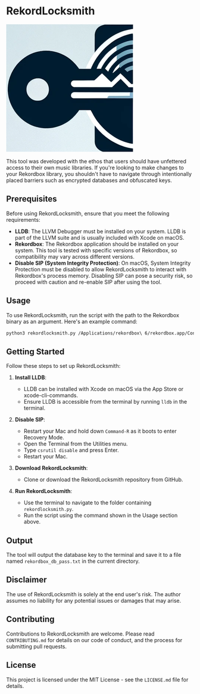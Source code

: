 
# RekordLocksmith
![Logo](images/logo.png)

This tool was developed with the ethos that users should have unfettered access to their own music libraries. If you're looking to make changes to your Rekordbox library, you shouldn't have to navigate through intentionally placed barriers such as encrypted databases and obfuscated keys. 


## Prerequisites

Before using RekordLocksmith, ensure that you meet the following requirements:

- **LLDB**: The LLVM Debugger must be installed on your system. LLDB is part of the LLVM suite and is usually included with Xcode on macOS.
- **Rekordbox**: The Rekordbox application should be installed on your system. This tool is tested with specific versions of Rekordbox, so compatibility may vary across different versions.
- **Disable SIP (System Integrity Protection)**: On macOS, System Integrity Protection must be disabled to allow RekordLocksmith to interact with Rekordbox's process memory. Disabling SIP can pose a security risk, so proceed with caution and re-enable SIP after using the tool.

## Usage

To use RekordLocksmith, run the script with the path to the Rekordbox binary as an argument. Here's an example command:

```bash
python3 rekordlocksmith.py /Applications/rekordbox\ 6/rekordbox.app/Contents/MacOS/rekordbox
```

## Getting Started

Follow these steps to set up RekordLocksmith:

1. **Install LLDB**:
   - LLDB can be installed with Xcode on macOS via the App Store or xcode-cli-commands.
   - Ensure LLDB is accessible from the terminal by running `lldb` in the terminal.

2. **Disable SIP**:
   - Restart your Mac and hold down `Command-R` as it boots to enter Recovery Mode.
   - Open the Terminal from the Utilities menu.
   - Type `csrutil disable` and press Enter.
   - Restart your Mac.

3. **Download RekordLocksmith**:
   - Clone or download the RekordLocksmith repository from GitHub.

4. **Run RekordLocksmith**:
   - Use the terminal to navigate to the folder containing `rekordlocksmith.py`.
   - Run the script using the command shown in the Usage section above.

## Output

The tool will output the database key to the terminal and save it to a file named `rekordbox_db_pass.txt` in the current directory.

## Disclaimer

The use of RekordLocksmith is solely at the end user's risk. The author assumes no liability for any potential issues or damages that may arise. 

## Contributing

Contributions to RekordLocksmith are welcome. Please read `CONTRIBUTING.md` for details on our code of conduct, and the process for submitting pull requests.

## License

This project is licensed under the MIT License - see the `LICENSE.md` file for details.
